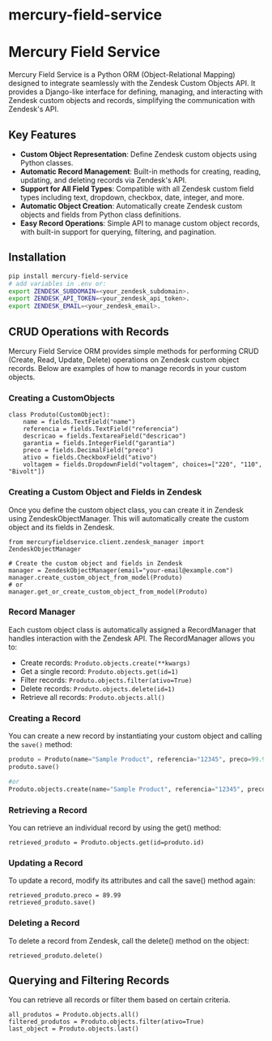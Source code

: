 # mercury-field-service

# Mercury Field Service

Mercury Field Service is a Python ORM (Object-Relational Mapping) designed to integrate seamlessly with the Zendesk Custom Objects API. It provides a Django-like interface for defining, managing, and interacting with Zendesk custom objects and records, simplifying the communication with Zendesk's API.

## Key Features

- **Custom Object Representation**: Define Zendesk custom objects using Python classes.
- **Automatic Record Management**: Built-in methods for creating, reading, updating, and deleting records via Zendesk's API.
- **Support for All Field Types**: Compatible with all Zendesk custom field types including text, dropdown, checkbox, date, integer, and more.
- **Automatic Object Creation**: Automatically create Zendesk custom objects and fields from Python class definitions.
- **Easy Record Operations**: Simple API to manage custom object records, with built-in support for querying, filtering, and pagination.

## Installation

```bash
pip install mercury-field-service
# add variables in .env or:
export ZENDESK_SUBDOMAIN=<your_zendesk_subdomain>.
export ZENDESK_API_TOKEN=<your_zendesk_api_token>.
export ZENDESK_EMAIL=<your_zendesk_email>.
```

## CRUD Operations with Records

Mercury Field Service ORM provides simple methods for performing CRUD (Create, Read, Update, Delete) operations on Zendesk custom object records. Below are examples of how to manage records in your custom objects.


### Creating a CustomObjects
```
class Produto(CustomObject):
    name = fields.TextField("name")
    referencia = fields.TextField("referencia")
    descricao = fields.TextareaField("descricao")
    garantia = fields.IntegerField("garantia")
    preco = fields.DecimalField("preco")
    ativo = fields.CheckboxField("ativo")
    voltagem = fields.DropdownField("voltagem", choices=["220", "110", "Bivolt"])
```

### Creating a Custom Object and Fields in Zendesk

Once you define the custom object class, you can create it in Zendesk using ZendeskObjectManager. This will automatically create the custom object and its fields in Zendesk.

```
from mercuryfieldservice.client.zendesk_manager import ZendeskObjectManager

# Create the custom object and fields in Zendesk
manager = ZendeskObjectManager(email="your-email@example.com")
manager.create_custom_object_from_model(Produto)
# or
manager.get_or_create_custom_object_from_model(Produto)
```
### Record Manager

Each custom object class is automatically assigned a RecordManager that handles interaction with the Zendesk API. The RecordManager allows you to:

- Create records: ```Produto.objects.create(**kwargs)```
- Get a single record: ```Produto.objects.get(id=1)```
- Filter records: ```Produto.objects.filter(ativo=True)```
- Delete records: ```Produto.objects.delete(id=1)```
- Retrieve all records: ```Produto.objects.all()```
  
### Creating a Record

You can create a new record by instantiating your custom object and calling the `save()` method:

```python
produto = Produto(name="Sample Product", referencia="12345", preco=99.99, ativo=True)
produto.save()

#or
Produto.objects.create(name="Sample Product", referencia="12345", preco=99.99, ativo=True)
```
### Retrieving a Record

You can retrieve an individual record by using the get() method:
```
retrieved_produto = Produto.objects.get(id=produto.id)
```
### Updating a Record

To update a record, modify its attributes and call the save() method again:
```
retrieved_produto.preco = 89.99
retrieved_produto.save()
```

### Deleting a Record

To delete a record from Zendesk, call the delete() method on the object:
```
retrieved_produto.delete()
```
## Querying and Filtering Records

You can retrieve all records or filter them based on certain criteria.
```
all_produtos = Produto.objects.all()
filtered_produtos = Produto.objects.filter(ativo=True)
last_object = Produto.objects.last()
```

